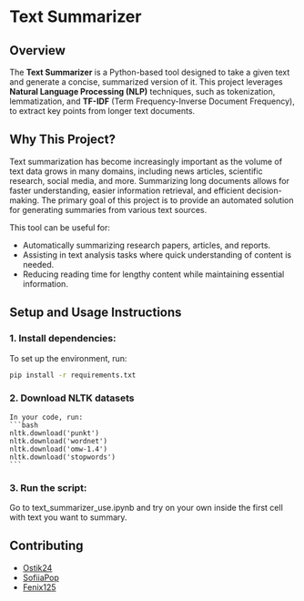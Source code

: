 # Text Summarizer

## Overview

The **Text Summarizer** is a Python-based tool designed to take a given text and generate a concise, summarized version of it. This project leverages **Natural Language Processing (NLP)** techniques, such as tokenization, lemmatization, and **TF-IDF** (Term Frequency-Inverse Document Frequency), to extract key points from longer text documents.

## Why This Project?

Text summarization has become increasingly important as the volume of text data grows in many domains, including news articles, scientific research, social media, and more. Summarizing long documents allows for faster understanding, easier information retrieval, and efficient decision-making. The primary goal of this project is to provide an automated solution for generating summaries from various text sources.

This tool can be useful for:
- Automatically summarizing research papers, articles, and reports.
- Assisting in text analysis tasks where quick understanding of content is needed.
- Reducing reading time for lengthy content while maintaining essential information.

## Setup and Usage Instructions

### 1. **Install dependencies**:
   To set up the environment, run:
   ```bash
   pip install -r requirements.txt
   ```

### 2. **Download NLTK datasets**
    In your code, run:
    ```bash
    nltk.download('punkt')
    nltk.download('wordnet')
    nltk.download('omw-1.4')
    nltk.download('stopwords')
    ```

### 3. **Run the script:**
   Go to text_summarizer_use.ipynb and try on your own inside the first cell with text you want to summary.

## Contributing
- [Ostik24](https://github.com/Ostik24)
- [SofiiaPop](https://github.com/SofiiaPop)
- [Fenix125](https://github.com/Fenix125)
